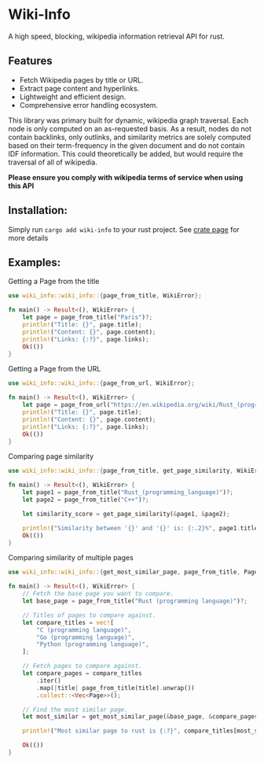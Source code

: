 # Wiki-Info

A high speed, blocking, wikipedia information retrieval API for rust.

## Features

- Fetch Wikipedia pages by title or URL.
- Extract page content and hyperlinks.
- Lightweight and efficient design.
- Comprehensive error handling ecosystem.

This library was primary built for dynamic, wikipedia graph traversal. Each node is only computed on
an as-requested basis. As a result, nodes do not contain backlinks, only outlinks, and similarity metrics are
solely computed based on their term-frequency in the given document and do not contain IDF information.
This could theoretically be added, but would require the traversal of all of wikipedia.

**Please ensure you comply with wikipedia terms of service when using this API** 

## Installation:

Simply run `cargo add wiki-info` to your rust project. See [crate page](https://crates.io/crates/wiki-info) for more details

## Examples:

Getting a Page from the title

```rust
use wiki_info::wiki_info::{page_from_title, WikiError};

fn main() -> Result<(), WikiError> {
    let page = page_from_title("Paris")?;
    println!("Title: {}", page.title);
    println!("Content: {}", page.content);
    println!("Links: {:?}", page.links);
    Ok(())
}
```

Getting a Page from the URL

```rust
use wiki_info::wiki_info::{page_from_url, WikiError};

fn main() -> Result<(), WikiError> {
    let page = page_from_url("https://en.wikipedia.org/wiki/Rust_(programming_language)")?;
    println!("Title: {}", page.title);
    println!("Content: {}", page.content);
    println!("Links: {:?}", page.links);
    Ok(())
}
```

Comparing page similarity

```rust
use wiki_info::wiki_info::{page_from_title, get_page_similarity, WikiError};

fn main() -> Result<(), WikiError> {
    let page1 = page_from_title("Rust_(programming_language)")?;
    let page2 = page_from_title("C++")?;

    let similarity_score = get_page_similarity(&page1, &page2);

    println!("Similarity between '{}' and '{}' is: {:.2}%", page1.title, page2.title, similarity_score * 100.0);
    Ok(())
}
```

Comparing similarity of multiple pages

```rust
use wiki_info::wiki_info::{get_most_similar_page, page_from_title, Page, WikiError};

fn main() -> Result<(), WikiError> {
    // Fetch the base page you want to compare.
    let base_page = page_from_title("Rust (programming language)")?;

    // Titles of pages to compare against.
    let compare_titles = vec![
        "C (programming language)",
        "Go (programming language)",
        "Python (programming language)",
    ];

    // Fetch pages to compare against.
    let compare_pages = compare_titles
        .iter()
        .map(|title| page_from_title(title).unwrap())
        .collect::<Vec<Page>>();

    // Find the most similar page.
    let most_similar = get_most_similar_page(&base_page, &compare_pages);

    println!("Most similar page to rust is {:?}", compare_titles[most_similar]); // -> C

    Ok(())
}
```
